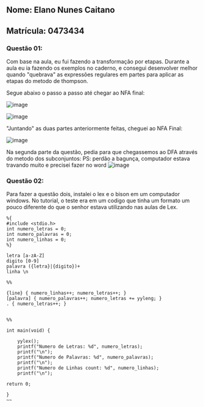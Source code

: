 ## Nome: Elano Nunes Caitano
## Matrícula: 0473434

### Questão 01: 
Com base na aula, eu fui fazendo a transformação por etapas. Durante a aula eu ia fazendo os exemplos no caderno, e consegui desenvolver melhor quando "quebrava" as expressões regulares em partes para aplicar as etapas do metodo de thompson.

Segue abaixo o passo a passo até chegar ao NFA final:


![image](https://drive.google.com/uc?export=view&id=1FyOS7Zx0YmYkcLYgqtC6o_zPUml-kk9U)

![image](https://drive.google.com/uc?export=view&id=16JsLRJyUosHQUWtm3aR7qBlX68xVPVXs)

"Juntando" as duas partes anteriormente feitas, cheguei ao NFA Final:

![image](https://drive.google.com/uc?export=view&id=1cXsUSxSHnJLPDqeGfMhSUWGId2XnYZM4)

Na segunda parte da questão, pedia para que chegassemos ao DFA através do metodo dos subconjuntos:
PS: perdão a bagunça, computador estava travando muito e precisei fazer no word
![image](https://drive.google.com/uc?export=view&id=1PiM_S_CnhO-9NxlUFKy8buQGrcCb3KQu)


### Questão 02: 
Para fazer a questão dois, instalei o lex e o bison em um computador windows. 
No tutorial, o teste era em um codigo que tinha um formato um pouco diferente do que o senhor estava utilizando nas aulas de Lex.

~~~
%{  
#include <stdio.h> 
int numero_letras = 0; 
int numero_palavras = 0; 
int numero_linhas = 0;  
%}  

letra [a-zA-Z]
digito [0-9]
palavra ({letra}|{digito})+
linha \n

%%  

{line} { numero_linhas++; numero_letras++; }
[palavra] { numero_palavras++; numero_letras += yyleng; }
. { numero_letras++; }


%%  

int main(void) {  	

	yylex();     
	printf("Numero de Letras: %d", numero_letras);     
	printf("\n");     
	printf("Numero de Palavras: %d", numero_palavras);     
	printf("\n");     
	printf("Numero de Linhas count: %d", numero_linhas);     
	printf("\n");  

return 0; 

}
~~
